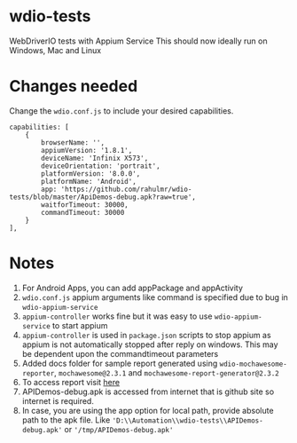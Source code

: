 # wdio-tests
WebDriverIO tests with Appium Service
This should now ideally run on Windows, Mac and Linux

# Changes needed

Change the `wdio.conf.js` to include your desired capabilities.
```
capabilities: [
    {
        browserName: '',
        appiumVersion: '1.8.1',
        deviceName: 'Infinix X573',
        deviceOrientation: 'portrait',
        platformVersion: '8.0.0',
        platformName: 'Android',
        app: 'https://github.com/rahulmr/wdio-tests/blob/master/ApiDemos-debug.apk?raw=true',
        waitforTimeout: 30000,
        commandTimeout: 30000
    }
],
```

# Notes

1. For Android Apps, you can add appPackage and appActivity
2. `wdio.conf.js` appium arguments like command is specified due to bug in `wdio-appium-service`
3. `appium-controller` works fine but it was easy to use `wdio-appium-service` to start appium
4. `appium-controller` is used in `package.json` scripts to stop appium as appium is not automatically stopped after reply on windows. This may be dependent upon the commandtimeout parameters
5. Added docs folder for sample report generated using `wdio-mochawesome-reporter`, `mochawesome@2.3.1` and `mochawesome-report-generator@2.3.2`
6. To access report visit [here](https://rahulmr.github.io/wdio-tests)
7. APIDemos-debug.apk is accessed from internet that is github site so internet is required.
8. In case, you are using the app option for local path, provide absolute path to the apk file. Like `'D:\\Automation\\wdio-tests\\APIDemos-debug.apk'` or `'/tmp/APIDemos-debug.apk'` 
